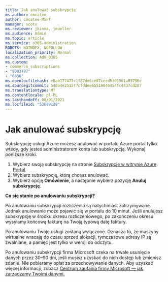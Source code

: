 ```yaml
---
title: Jak anulować subskrypcję
ms.author: cmcatee
author: cmcatee-MSFT
manager: scotv
ms.reviewer: jkinma, jmueller
ms.audience: Admin
ms.topic: article
ms.service: o365-administration
ROBOTS: NOINDEX, NOFOLLOW
localization_priority: Normal
ms.collection: Adm_O365
ms.custom:
- commerce_subscriptions
- "9003797"
- "6836"
ms.openlocfilehash: e8aa177477c1f87de6ce87cecd5f015d1a03756c
ms.sourcegitcommit: 540a4e2515f7cfddee65519046454fc4437cd287
ms.translationtype: MT
ms.contentlocale: pl-PL
ms.lasthandoff: 08/01/2021
ms.locfileid: "53689128"
---
```

# <a name="how-to-cancel-a-subscription"></a>Jak anulować subskrypcję

Subskrypcję usługi Azure możesz anulować w portalu Azure portal tylko wtedy, gdy jesteś administratorem konta lub subskrypcją. Wykonaj poniższe kroki.

1. Wybierz swoją subskrypcję na stronie [Subskrypcje w witrynie Azure Portal](https://ms.portal.azure.com/#blade/Microsoft_Azure_Billing/SubscriptionsBlade).
2. Wybierz subskrypcję, którą chcesz anulować.
3. Wybierz opcję **Omówienie**, a następnie wybierz pozycję **Anuluj subskrypcję**.

**Co się stanie po anulowaniu subskrypcji?**

Po anulowaniu subskrypcji rozliczenia są natychmiast zatrzymywane. Jednak anulowanie może pojawić się w portalu do 10 minut. Jeśli anulujesz subskrypcję w środku okresu rozliczeniowego, po zakończeniu okresu wysyłamy końcową fakturę na Twoją typową datę faktury.

Po anulowaniu Twoje usługi zostaną wyłączone. Oznacza to, że maszyny wirtualne wracają do czasu sprzed alokacji, tymczasowe adresy IP są zwalniane, a pamięć jest tylko w wersji do odczytu.

Po anulowaniu subskrypcji firma Microsoft czeka na trwałe usunięcie danych przez 30–90 dni, jeśli musisz uzyskać do nich dostęp lub zmienisz zdanie. Nie pobieramy opłat za przechowywanie danych. Aby uzyskać więcej informacji, zobacz [Centrum zaufania firmy Microsoft — jak zarządzamy Twoimi danymi.](https://www.microsoft.com/trust-center/privacy/data-management#leave)

